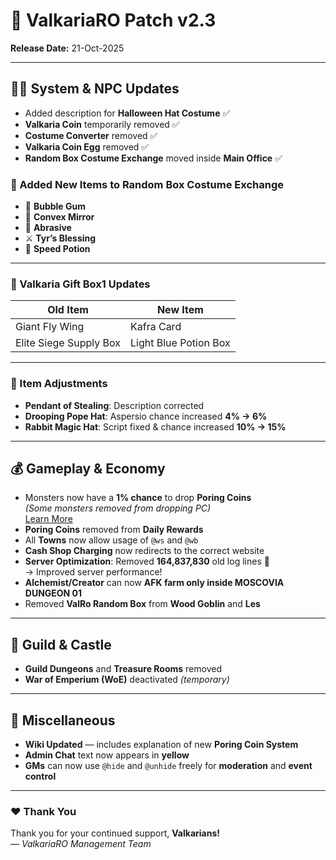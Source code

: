 # 🧩 ValkariaRO Patch v2.3

**Release Date:** 21-Oct-2025

---

## 🧙‍♂️ System & NPC Updates

- Added description for **Halloween Hat Costume** ✅  
- **Valkaria Coin** temporarily removed ✅  
- **Costume Converter** removed ✅  
- **Valkaria Coin Egg** removed ✅  
- **Random Box Costume Exchange** moved inside **Main Office** ✅  

### 🎁 Added New Items to Random Box Costume Exchange
- 🍬 **Bubble Gum**  
- 🔮 **Convex Mirror**  
- 💎 **Abrasive**  
- ⚔️ **Tyr’s Blessing**  
- 💨 **Speed Potion**

---

### 🎁 Valkaria Gift Box1 Updates
| Old Item | New Item |
|-----------|-----------|
| Giant Fly Wing | Kafra Card |
| Elite Siege Supply Box | Light Blue Potion Box |

---

### 🧢 Item Adjustments
- **Pendant of Stealing**: Description corrected  
- **Drooping Pope Hat**: Aspersio chance increased **4% → 6%**  
- **Rabbit Magic Hat**: Script fixed & chance increased **10% → 15%**

---

## 💰 Gameplay & Economy

- Monsters now have a **1% chance** to drop **Poring Coins**  
  _(Some monsters removed from dropping PC)_  
  [Learn More](coin-system.md)
- **Poring Coins** removed from **Daily Rewards**  
- All **Towns** now allow usage of `@ws` and `@wb`  
- **Cash Shop Charging** now redirects to the correct website  
- **Server Optimization**: Removed **164,837,830** old log lines 🧹  
  → Improved server performance!  
- **Alchemist/Creator** can now **AFK farm only inside MOSCOVIA DUNGEON 01**  
- Removed **ValRo Random Box** from **Wood Goblin** and **Les**

---

## 🏰 Guild & Castle

- **Guild Dungeons** and **Treasure Rooms** removed  
- **War of Emperium (WoE)** deactivated _(temporary)_

---

## 📖 Miscellaneous

- **Wiki Updated** — includes explanation of new **Poring Coin System**  
- **Admin Chat** text now appears in **yellow**  
- **GMs** can now use `@hide` and `@unhide` freely for **moderation** and **event control**

---

### ❤️ Thank You
Thank you for your continued support, **Valkarians!**  
— *ValkariaRO Management Team*
